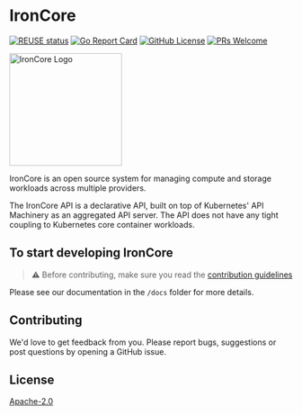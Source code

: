 # IronCore

[![REUSE status](https://api.reuse.software/badge/github.com/ironcore-dev/ironcore)](https://api.reuse.software/info/github.com/ironcore-dev/ironcore)
[![Go Report Card](https://goreportcard.com/badge/github.com/ironcore-dev/ironcore)](https://goreportcard.com/report/github.com/ironcore-dev/ironcore)
[![GitHub License](https://img.shields.io/static/v1?label=License&message=Apache-2.0&color=blue)](LICENSE)
[![PRs Welcome](https://img.shields.io/badge/PRs-welcome-brightgreen.svg)](https://makeapullrequest.com)

<img src="docs/assets/logo.svg" alt="IronCore Logo" width="200" />

IronCore is an open source system for managing compute and storage workloads across multiple
providers.

The IronCore API is a declarative API, built on top of Kubernetes' API Machinery as an
aggregated API server. The API does not have any tight coupling to Kubernetes core
container workloads.

## To start developing IronCore

> ⚠️ Before contributing, make sure you read the [contribution guidelines](docs/development/contribution.md)

Please see our documentation in the `/docs` folder for more details.

## Contributing

We'd love to get feedback from you. Please report bugs, suggestions or post questions by opening a GitHub issue.

## License

[Apache-2.0](LICENSE)
